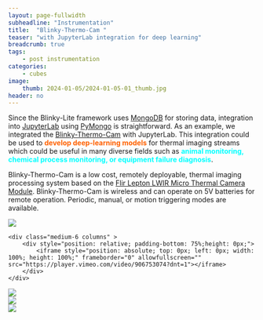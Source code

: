 ```yaml
---
layout: page-fullwidth
subheadline: "Instrumentation"
title:  "Blinky-Thermo-Cam "
teaser: "with JupyterLab integration for deep learning"
breadcrumb: true
tags:
    - post instrumentation
categories:
    - cubes
image:
    thumb: 2024-01-05/2024-01-05-01_thumb.jpg
header: no
---
```

Since the Blinky-Lite framework uses [MongoDB](https://www.mongodb.com/) for storing data, integration into [JupyterLab](https://jupyterlab.readthedocs.io/en/latest/) using [PyMongo](https://pymongo.readthedocs.io/en/stable/) is straightforward. As an example, we integrated the [Blinky-Thermo-Cam](https://github.com/Blinky-Lite/blinky-thermo-cam-cube) with JupyterLab. This integration could be used to <span style="color:#ff6100;font-weight: bold"> develop deep-learning models</span> for thermal imaging streams which could be useful in many diverse  fields such as <span style="color:cyan;font-weight: bold">animal monitoring, chemical process monitoring, or equipment failure diagnosis</span>. 

Blinky-Thermo-Cam is a low cost, remotely deployable, thermal imaging processing system based on the [Flir Lepton LWIR Micro Thermal Camera Module](https://www.flir.com/products/lepton/?vertical=microcam&segment=oem). Blinky-Thermo-Cam is wireless and can operate on 5V batteries for remote operation. Periodic, manual, or motion triggering modes are available.

<div class="row t30">
    <div class="medium-6 columns">
        <a href="{{ site.urlimg }}/2024-01-05/2024-01-05-02.jpg"><img src="{{ site.urlimg }}/2024-01-05/2024-01-05-02.jpg" ></a>
    </div>

    <div class="medium-6 columns" >
        <div style="position: relative; padding-bottom: 75%;height: 0px;">
            <iframe style="position: absolute; top: 0px; left: 0px; width: 100%; height: 100%;" frameborder="0" allowfullscreen="" src="https://player.vimeo.com/video/906753074?dnt=1"></iframe>
        </div>
    </div>
</div>
<div class="row t30">
    <div class="medium-4 columns">
         <a href="{{ site.urlimg }}/2024-01-05/2024-01-05-03.jpg"><img src="{{ site.urlimg }}/2024-01-05/2024-01-05-03.jpg" ></a>
    </div>
    <div class="medium-4 columns">
         <a href="{{ site.urlimg }}/2024-01-05/2024-01-05-05.png"><img src="{{ site.urlimg }}/2024-01-05/2024-01-05-05.png" ></a>
    </div>
    <div class="medium-4 columns">
         <a href="{{ site.urlimg }}/2024-01-05/2024-01-05-04.jpg"><img src="{{ site.urlimg }}/2024-01-05/2024-01-05-04.jpg" ></a>
    </div>
</div>
